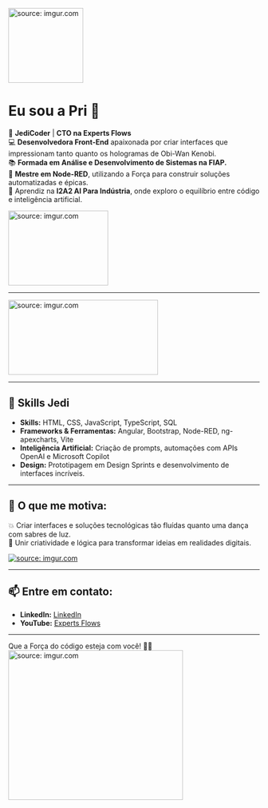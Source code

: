 <a href="https://imgur.com/6m8fTvu"><img src="https://i.imgur.com/6m8fTvu.gif" title="source: imgur.com" width="150"/></a>

# Eu sou a Pri 🚀

🌌 **JediCoder** | **CTO na Experts Flows**  
💻 **Desenvolvedora Front-End** apaixonada por criar interfaces que impressionam tanto quanto os hologramas de Obi-Wan Kenobi.  
📚 **Formada em Análise e Desenvolvimento de Sistemas na FIAP.**  
🤖 **Mestre em Node-RED**, utilizando a Força para construir soluções automatizadas e épicas.  
🧠 Aprendiz na **I2A2 AI Para Indústria**, onde exploro o equilíbrio entre código e inteligência artificial.

<a href="https://imgur.com/VgPXTHz"><img src="https://i.imgur.com/VgPXTHz.gif" title="source: imgur.com" width="200" height="150" /></a>

---
<a href="https://imgur.com/rE6JI80"><img src="https://i.imgur.com/rE6JI80.gif" title="source: imgur.com" width="300" height="150" /></a>

---

## 🌟 Skills Jedi

- **Skills:** HTML, CSS, JavaScript, TypeScript, SQL
- **Frameworks & Ferramentas:** Angular, Bootstrap, Node-RED, ng-apexcharts, Vite
- **Inteligência Artificial:** Criação de prompts, automações com APIs OpenAI e Microsoft Copilot
- **Design:** Prototipagem em Design Sprints e desenvolvimento de interfaces incríveis.

---

## 🤖 O que me motiva:

💥 Criar interfaces e soluções tecnológicas tão fluídas quanto uma dança com sabres de luz.  
🌌 Unir criatividade e lógica para transformar ideias em realidades digitais.  


<a href="https://imgur.com/TtmOdQ0"><img src="https://i.imgur.com/TtmOdQ0.gif" title="source: imgur.com" /></a>

---

## 📫 Entre em contato:

- **LinkedIn:** [LinkedIn](https://www.linkedin.com/in/pridamaceno/)
- **YouTube:** [Experts Flows](https://youtube.com/@ExpertsFlows)

---

Que a Força do código esteja com você! 🌟✨  
<a href="https://imgur.com/qhbE8oK"><img src="https://i.imgur.com/qhbE8oK.gif" title="source: imgur.com" width="350" height="300"/></a>
